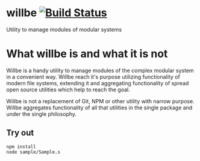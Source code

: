 
# willbe [![Build Status](https://travis-ci.org/Wandalen/willbe.svg?branch=master)](https://travis-ci.org/Wandalen/willbe)

Utility to manage modules of modular systems

# What willbe is and what it is not

Willbe is a handy utility to manage modules of the complex modular system in a convenient way. Willbe reach it's purpose utilizing functionality of modern file systems, extending it and aggregating functionality of spread open source utilities which help to reach the goal.

Willbe is not a replacement of Git, NPM or other utility with narrow purpose. Willbe aggregates functionality of all that utilities in the single package and under the single philosophy. 

## Try out
```
npm install
node sample/Sample.s
```
